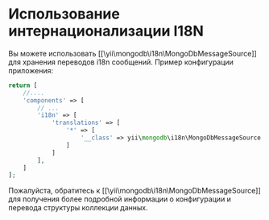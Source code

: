 Использование интернационализации I18N
=============================

Вы можете использовать [[\yii\mongodb\i18n\MongoDbMessageSource]] для хранения переводов i18n сообщений.
Пример конфигурации приложения:

```php
return [
    //....
    'components' => [
        // ...
        'i18n' => [
            'translations' => [
                '*' => [
                    '__class' => yii\mongodb\i18n\MongoDbMessageSource::class
                ]
            ]
        ],
    ]
];
```

Пожалуйста, обратитесь к [[\yii\mongodb\i18n\MongoDbMessageSource]] для получения более подробной информации о конфигурации и перевода структуры коллекции данных.